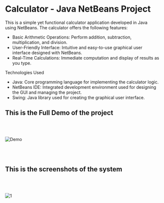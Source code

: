 <h1>Calculator - Java NetBeans Project</h1>

This is a simple yet functional calculator application developed in Java using NetBeans. The calculator offers the following features:
<ul>
<li>Basic Arithmetic Operations: Perform addition, subtraction, multiplication, and division.</li>
<li>User-Friendly Interface: Intuitive and easy-to-use graphical user interface designed with NetBeans.</li>
<li>Real-Time Calculations: Immediate computation and display of results as you type.</li>
</ul>

Technologies Used
<ul>
<li>Java: Core programming language for implementing the calculator logic.</li>
<li>NetBeans IDE: Integrated development environment used for designing the GUI and managing the project.</li>
<li>Swing: Java library used for creating the graphical user interface.</li>
</ul>


<h2>This is the Full Demo of the project</h2><br><br>

![Demo](https://github.com/user-attachments/assets/5ba0ee7c-5db8-4b67-8afc-1c2b2bcdab46)


<br><br>
<h2>This is the screenshots of the system</h2><br><br>

![1](https://github.com/user-attachments/assets/221a1338-00ed-49a0-be64-51a47b39906f)
